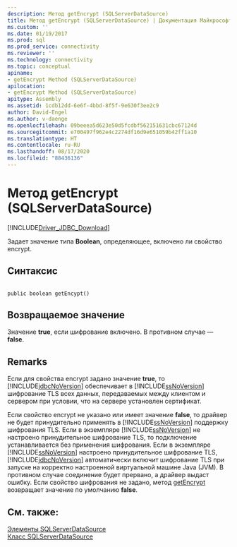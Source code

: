 ```yaml
---
description: Метод getEncrypt (SQLServerDataSource)
title: Метод getEncrypt (SQLServerDataSource) | Документация Майкрософт
ms.custom: ''
ms.date: 01/19/2017
ms.prod: sql
ms.prod_service: connectivity
ms.reviewer: ''
ms.technology: connectivity
ms.topic: conceptual
apiname:
- getEncrypt Method (SQLServerDataSource)
apilocation:
- getEncrypt Method (SQLServerDataSource)
apitype: Assembly
ms.assetid: 1cdb12dd-6e6f-4bbd-8f5f-9e630f3ee2c9
author: David-Engel
ms.author: v-daenge
ms.openlocfilehash: 09beeea5d623e50d5fcdbf562151631cbc67124d
ms.sourcegitcommit: e700497f962e4c2274df16d9e651059b42ff1a10
ms.translationtype: HT
ms.contentlocale: ru-RU
ms.lasthandoff: 08/17/2020
ms.locfileid: "88436136"
---
```

# <a name="getencrypt-method-sqlserverdatasource"></a>Метод getEncrypt (SQLServerDataSource)
[!INCLUDE[Driver_JDBC_Download](../../../includes/driver_jdbc_download.md)]

  Задает значение типа **Boolean**, определяющее, включено ли свойство encrypt.  
  
## <a name="syntax"></a>Синтаксис  
  
```  
  
public boolean getEncypt()  
```  
  
## <a name="return-value"></a>Возвращаемое значение  
 Значение **true**, если шифрование включено. В противном случае — **false**.  
  
## <a name="remarks"></a>Remarks  
 Если для свойства encrypt задано значение **true**, то [!INCLUDE[jdbcNoVersion](../../../includes/jdbcnoversion_md.md)] обеспечивает в [!INCLUDE[ssNoVersion](../../../includes/ssnoversion-md.md)] шифрование TLS всех данных, передаваемых между клиентом и сервером при условии, что на сервере установлен сертификат.  
  
 Если свойство encrypt не указано или имеет значение **false**, то драйвер не будет принудительно применять в [!INCLUDE[ssNoVersion](../../../includes/ssnoversion-md.md)] поддержку шифрования TLS. Если в экземпляре [!INCLUDE[ssNoVersion](../../../includes/ssnoversion-md.md)] не настроено принудительное шифрование TLS, то подключение устанавливается без применения шифрования. Если в экземпляре [!INCLUDE[ssNoVersion](../../../includes/ssnoversion-md.md)] настроено принудительное шифрование TLS, [!INCLUDE[jdbcNoVersion](../../../includes/jdbcnoversion_md.md)] автоматически включит шифрование TLS при запуске на корректно настроенной виртуальной машине Java (JVM). В противном случае соединение будет прервано, а драйвер выдаст ошибку. Если свойство шифрования не задано, метод [getEncrypt](../../../connect/jdbc/reference/getencrypt-method-sqlserverdatasource.md) возвращает значение по умолчанию **false**.  
  
## <a name="see-also"></a>См. также:  
 [Элементы SQLServerDataSource](../../../connect/jdbc/reference/sqlserverdatasource-members.md)   
 [Класс SQLServerDataSource](../../../connect/jdbc/reference/sqlserverdatasource-class.md)  
  
  

